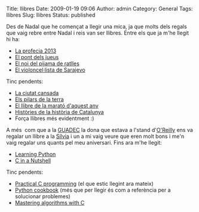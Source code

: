 Title: llibres
Date: 2009-01-19 09:06
Author: admin
Category: General
Tags: llibres
Slug: llibres
Status: published

Des de Nadal que he començat a llegir una mica, ja que molts dels regals que vaig rebre entre Nadal i reis van ser llibres. Entre els que ja m'he llegit hi ha:

- [La profecia 2013](http://www.edicions62.cat/ca/llibre/la-profecia-2013_9809.html "Pàgina sobre el llibre: La profecia 2013")
- [El pont dels jueus](http://www.columnaedicions.cat/ca/llibre/el-pont-dels-jueus_9229.html "Pàgina sobre el llibre: El pont dels jueus")
- [El noi del pijama de ratlles](http://www.editorialempuries.cat/ca/llibre/el-noi-del-pijama-de-ratlles_9401.html "Pàgina sobre el llibre: El noi del pijama de ratlles")
- [El violoncel·lista de Sarajevo](http://www.editorialempuries.cat/ca/llibre/el-violoncel-lista-de-sarajevo_10381.html "Pàgina sobre el llibre: El violoncel·lista de Sarajevo")

Tinc pendents:

- [La ciutat cansada](http://www.edicions62.cat/ca/llibre/la-ciutat-cansada_10179.html "Pàgina sobre el llibre: La ciuitat cansada")
- [Els pilars de la terra](http://www.edicions62.cat/ca/llibre/els-pilars-de-la-terra_2345.html "Pàgina sobre el llibre: Els pilars de la terra")
- [El llibre de la marató d'aquest any](http://www.tv3.cat/botiga "Botiga virtual de TV3 on es pot comprar el llibre de la marató del 2008")
- [Històries de la història de Catalunya](http://www.columnaedicions.cat/ca/llibre/histories-de-la-historia-de-catalunya_7420.html "Pàgina sobre el llibre: Històries sobre la història de Catalunya")
- Força llibres més evidentment :)

A més  com que a la [GUADEC](http://www.guadec.org "Pàgina web de la GUADEC") la dona que estava a l'stand d'[O'Reilly](http://oreilly.com/ "Pàgina web de l'editorial O'Reilly") ens va regalar un llibre a la [Sílvia](http://silvia.badall.net "Bloc de la Sílvia") i un a mi vaig veure que eren molt bons i me'n vaig regalar uns quants pel meu aniversari. Fins ara m'he llegit:

- [Learning Python](http://oreilly.com/catalog/9780596513986/index.html "Pàgina sobre el llibre: Learning Python")
- [C in a Nutshell](http://oreilly.com/catalog/9780596006976/index.html "Pàgina sobre el llibre: C in a Nutshell")

Tinc pendents:

- [Practical C programming](http://oreilly.com/catalog/9781565923065/index.html "Pàgina sobre el llibre: Practical C Programming") (el que estic llegint ara mateix)
- [Python cookbook](http://oreilly.com/catalog/9780596007973/index.html "Pàgina sobre el llibre: Python Cookbook") (més que per llegir és com a referència per a solucionar problemes)
- [Mastering algorithms with C](http://oreilly.com/catalog/9781565924536/index.html "Mastering algorithms with C")
